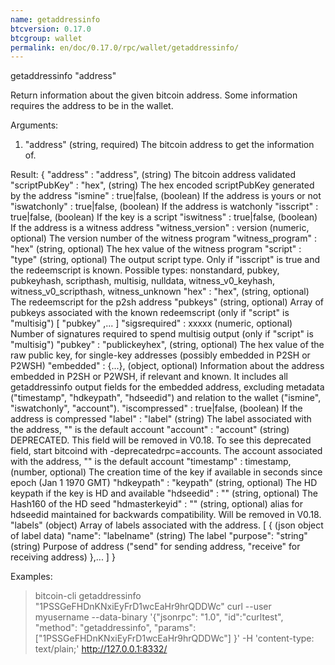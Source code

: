 ```yaml
---
name: getaddressinfo
btcversion: 0.17.0
btcgroup: wallet
permalink: en/doc/0.17.0/rpc/wallet/getaddressinfo/
---
```


getaddressinfo "address"

Return information about the given bitcoin address. Some information requires the address
to be in the wallet.

Arguments:
1. "address"                    (string, required) The bitcoin address to get the information of.

Result:
{
  "address" : "address",        (string) The bitcoin address validated
  "scriptPubKey" : "hex",       (string) The hex encoded scriptPubKey generated by the address
  "ismine" : true|false,        (boolean) If the address is yours or not
  "iswatchonly" : true|false,   (boolean) If the address is watchonly
  "isscript" : true|false,      (boolean) If the key is a script
  "iswitness" : true|false,     (boolean) If the address is a witness address
  "witness_version" : version   (numeric, optional) The version number of the witness program
  "witness_program" : "hex"     (string, optional) The hex value of the witness program
  "script" : "type"             (string, optional) The output script type. Only if "isscript" is true and the redeemscript is known. Possible types: nonstandard, pubkey, pubkeyhash, scripthash, multisig, nulldata, witness_v0_keyhash, witness_v0_scripthash, witness_unknown
  "hex" : "hex",                (string, optional) The redeemscript for the p2sh address
  "pubkeys"                     (string, optional) Array of pubkeys associated with the known redeemscript (only if "script" is "multisig")
    [
      "pubkey"
      ,...
    ]
  "sigsrequired" : xxxxx        (numeric, optional) Number of signatures required to spend multisig output (only if "script" is "multisig")
  "pubkey" : "publickeyhex",    (string, optional) The hex value of the raw public key, for single-key addresses (possibly embedded in P2SH or P2WSH)
  "embedded" : {...},           (object, optional) Information about the address embedded in P2SH or P2WSH, if relevant and known. It includes all getaddressinfo output fields for the embedded address, excluding metadata ("timestamp", "hdkeypath", "hdseedid") and relation to the wallet ("ismine", "iswatchonly", "account").
  "iscompressed" : true|false,  (boolean) If the address is compressed
  "label" :  "label"         (string) The label associated with the address, "" is the default account
  "account" : "account"         (string) DEPRECATED. This field will be removed in V0.18. To see this deprecated field, start bitcoind with -deprecatedrpc=accounts. The account associated with the address, "" is the default account
  "timestamp" : timestamp,      (number, optional) The creation time of the key if available in seconds since epoch (Jan 1 1970 GMT)
  "hdkeypath" : "keypath"       (string, optional) The HD keypath if the key is HD and available
  "hdseedid" : "<hash160>"      (string, optional) The Hash160 of the HD seed
  "hdmasterkeyid" : "<hash160>" (string, optional) alias for hdseedid maintained for backwards compatibility. Will be removed in V0.18.
  "labels"                      (object) Array of labels associated with the address.
    [
      { (json object of label data)
        "name": "labelname" (string) The label
        "purpose": "string" (string) Purpose of address ("send" for sending address, "receive" for receiving address)
      },...
    ]
}

Examples:
> bitcoin-cli getaddressinfo "1PSSGeFHDnKNxiEyFrD1wcEaHr9hrQDDWc"
> curl --user myusername --data-binary '{"jsonrpc": "1.0", "id":"curltest", "method": "getaddressinfo", "params": ["1PSSGeFHDnKNxiEyFrD1wcEaHr9hrQDDWc"] }' -H 'content-type: text/plain;' http://127.0.0.1:8332/


